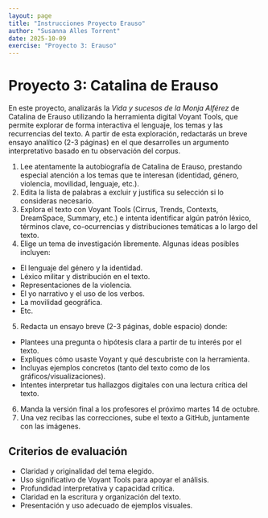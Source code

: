 ```yaml
---
layout: page
title: "Instrucciones Proyecto Erauso"
author: "Susanna Alles Torrent"
date: 2025-10-09
exercise: "Proyecto 3: Erauso"
---
```


# Proyecto 3: Catalina de Erauso 

En este proyecto, analizarás la *Vida y sucesos de la Monja Alférez* de Catalina de Erauso utilizando la herramienta digital Voyant Tools, que permite explorar de forma interactiva el lenguaje, los temas y las recurrencias del texto. A partir de esta exploración, redactarás un breve ensayo analítico (2-3 páginas) en el que desarrolles un argumento interpretativo basado en tu observación del corpus.

1. Lee atentamente la autobiografía de Catalina de Erauso, prestando especial atención a los temas que te interesan (identidad, género, violencia, movilidad, lenguaje, etc.).
2. Edita la lista de palabras a excluir y justifica su selección si lo consideras necesario.
3. Explora el texto con Voyant Tools (Cirrus, Trends, Contexts, DreamSpace, Summary, etc.) e intenta identificar algún patrón léxico, términos clave, co-ocurrencias y distribuciones temáticas a lo largo del texto.
4. Elige un tema de investigación libremente. Algunas ideas posibles incluyen:
  - El lenguaje del género y la identidad.
  - Léxico militar y distribución en el texto.
  - Representaciones de la violencia. 
  - El yo narrativo y el uso de los verbos.
  - La movilidad geográfica.
  - Etc. 
5. Redacta un ensayo breve (2-3 páginas, doble espacio) donde:
  - Plantees una pregunta o hipótesis clara a partir de tu interés por el texto.
  - Expliques cómo usaste Voyant y qué descubriste con la herramienta.
  - Incluyas ejemplos concretos (tanto del texto como de los gráficos/visualizaciones).
  - Intentes interpretar tus hallazgos digitales con una lectura crítica del texto.
6. Manda la versión final a los profesores el próximo martes 14 de octubre.
7. Una vez recibas las correcciones, sube el texto a GitHub, juntamente con las imágenes.

## Criterios de evaluación
- Claridad y originalidad del tema elegido.
- Uso significativo de Voyant Tools para apoyar el análisis.
- Profundidad interpretativa y capacidad crítica.
- Claridad en la escritura y organización del texto.
- Presentación y uso adecuado de ejemplos visuales.
